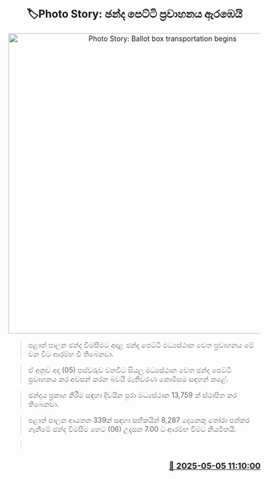 <p align='center'><b><h2 align='center' title='Photo Story: Ballot box transportation begins'>🏷Photo Story: ඡන්ද පෙට්ටි ප්‍රවාහනය ඇරඹෙයි</h2></b></p>
<p align='center'><img src='https://helakuru.sgp1.cdn.digitaloceanspaces.com/esana/images/lib/election-local-day.jpg' width='600' alt='Photo Story: Ballot box transportation begins'></p>

> පළාත් පාලන ඡන්ද විමසීමට අදාළ ඡන්ද පෙට්ටි මධ්‍යස්ථාන වෙත ප්‍රවාහනය මේ වන විට ආරම්භ වී තිබෙනවා.

> ඒ අනුව අද (05) පස්වරුව වනවිට සියලු මධ්‍යස්ථාන වෙත ඡන්ද පෙට්ටි ප්‍රවාහනය කර අවසන් කරන බවයි මැතිවරණ කොමිසම සඳහන් කළේ.

> ඡන්දය ප්‍රකාශ කිරීම සඳහා දිවයින පුරා මධ්‍යස්ථාන 13,759 ක් ස්ථාපිත කර තිබෙනවා.

> පළාත් පාලන ආයතන 339ක් සඳහා සභිකයින් 8,287 දෙනෙකු තෝරා පත්කර ගැනීමේ ඡන්ද විමසීම හෙට (06) උදෑසන 7.00 ට ආරම්භ විමට නියමිතයි.

>  



<h3 align='right'><a href='https://www.helakuru.lk/esana/p/109808/'>📅 2025-05-05 11:10:00</a></h3>
